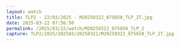 ```yaml
---
layout: watch
title: TLP2 - 22/03/2025 - M20250322_075650_TLP_2T.jpg
date: 2025-03-22 07:56:50
permalink: /2025/03/22/watch/M20250322_075650_TLP_2
capture: TLP2/2025/202503/20250321/M20250322_075650_TLP_2T.jpg
---
```

